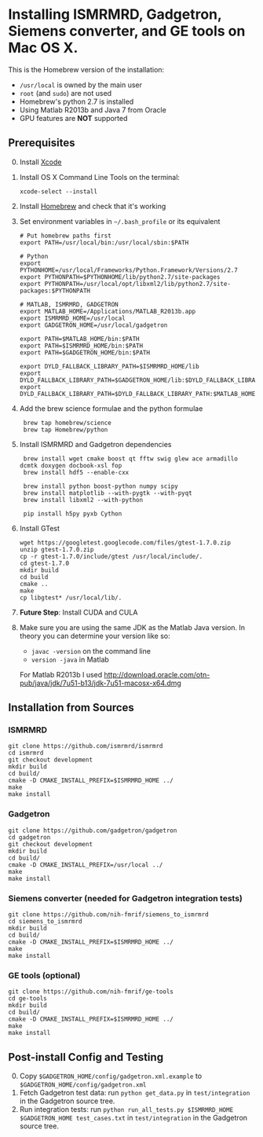 # Installing ISMRMRD, Gadgetron, Siemens converter, and GE tools on Mac OS X.

This is the Homebrew version of the installation:

- `/usr/local` is owned by the main user
- `root` (and `sudo`) are not used
- Homebrew's python 2.7 is installed
- Using Matlab R2013b and Java 7 from Oracle
- GPU features are **NOT** supported

## Prerequisites

0.  Install [Xcode](https://developer.apple.com/xcode/downloads/)
0.  Install OS X Command Line Tools on the terminal:
    
    ```xcode-select --install```

0. Install [Homebrew](http://brew.sh/) and check that it's working
0. Set environment variables in `~/.bash_profile` or its equivalent

    ```
    # Put homebrew paths first
    export PATH=/usr/local/bin:/usr/local/sbin:$PATH

    # Python
    export PYTHONHOME=/usr/local/Frameworks/Python.Framework/Versions/2.7
    export PYTHONPATH=$PYTHONHOME/lib/python2.7/site-packages
    export PYTHONPATH=/usr/local/opt/libxml2/lib/python2.7/site-packages:$PYTHONPATH

    # MATLAB, ISMRMRD, GADGETRON
    export MATLAB_HOME=/Applications/MATLAB_R2013b.app
    export ISMRMRD_HOME=/usr/local
    export GADGETRON_HOME=/usr/local/gadgetron

    export PATH=$MATLAB_HOME/bin:$PATH
    export PATH=$ISMRMRD_HOME/bin:$PATH
    export PATH=$GADGETRON_HOME/bin:$PATH

    export DYLD_FALLBACK_LIBRARY_PATH=$ISMRMRD_HOME/lib
    export DYLD_FALLBACK_LIBRARY_PATH=$GADGETRON_HOME/lib:$DYLD_FALLBACK_LIBRARY_PATH
    export DYLD_FALLBACK_LIBRARY_PATH=$DYLD_FALLBACK_LIBRARY_PATH:$MATLAB_HOME/bin/maci64
    ```

0. Add the brew science formulae and the python formulae

        brew tap homebrew/science
        brew tap Homebrew/python

0. Install ISMRMRD and Gadgetron dependencies

        brew install wget cmake boost qt fftw swig glew ace armadillo dcmtk doxygen docbook-xsl fop
        brew install hdf5 --enable-cxx
  
        brew install python boost-python numpy scipy
        brew install matplotlib --with-pygtk --with-pyqt
        brew install libxml2 --with-python
        
        pip install h5py pyxb Cython

0.  Install GTest

    ```
    wget https://googletest.googlecode.com/files/gtest-1.7.0.zip
    unzip gtest-1.7.0.zip
    cp -r gtest-1.7.0/include/gtest /usr/local/include/.
    cd gtest-1.7.0
    mkdir build
    cd build
    cmake ..
    make
    cp libgtest* /usr/local/lib/.
    ```

0. **Future Step**: Install CUDA and CULA

0.  Make sure you are using the same JDK as the Matlab Java version.
    In theory you can determine your version like so:

    - `javac -version` on the command line
    - `version -java` in Matlab

    For Matlab R2013b I used http://download.oracle.com/otn-pub/java/jdk/7u51-b13/jdk-7u51-macosx-x64.dmg

## Installation from Sources

### ISMRMRD

    git clone https://github.com/ismrmrd/ismrmrd
    cd ismrmrd
    git checkout development
    mkdir build
    cd build/
    cmake -D CMAKE_INSTALL_PREFIX=$ISMRMRD_HOME ../
    make
    make install

### Gadgetron

    git clone https://github.com/gadgetron/gadgetron
    cd gadgetron
    git checkout development
    mkdir build
    cd build/
    cmake -D CMAKE_INSTALL_PREFIX=/usr/local ../
    make
    make install

### Siemens converter (needed for Gadgetron integration tests)

    git clone https://github.com/nih-fmrif/siemens_to_ismrmrd
    cd siemens_to_ismrmrd
    mkdir build
    cd build/
    cmake -D CMAKE_INSTALL_PREFIX=$ISMRMRD_HOME ../
    make
    make install

### GE tools (optional)

    git clone https://github.com/nih-fmrif/ge-tools
    cd ge-tools
    mkdir build
    cd build/
    cmake -D CMAKE_INSTALL_PREFIX=$ISMRMRD_HOME ../
    make
    make install

## Post-install Config and Testing

0. Copy `$GADGETRON_HOME/config/gadgetron.xml.example` to `$GADGETRON_HOME/config/gadgetron.xml`
0. Fetch Gadgetron test data: run `python get_data.py` in `test/integration` in the Gadgetron source tree.
0. Run integration tests: run `python run_all_tests.py $ISMRMRD_HOME $GADGETRON_HOME test_cases.txt` in `test/integration` in the Gadgetron source tree.